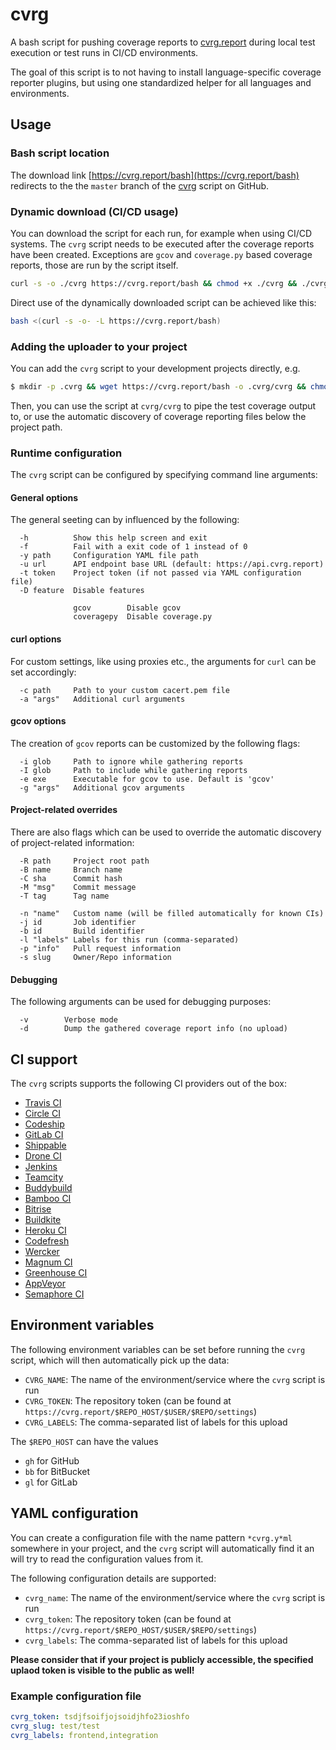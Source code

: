 # cvrg

A bash script for pushing coverage reports to [cvrg.report](https:/cvrg.report/) during local test execution or test runs in CI/CD environments.

The goal of this script is to not having to install language-specific coverage reporter plugins, but using one standardized helper for all languages and environments.

## Usage

### Bash script location

The download link [https://cvrg.report/bash](https://cvrg.report/bash) redirects to the the `master` branch of the [cvrg](https://raw.githubusercontent.com/cvrg-report/cvrg/master/cvrg) script on GitHub. 

### Dynamic download (CI/CD usage)

You can download the script for each run, for example when using CI/CD systems. The `cvrg` script needs to be executed after the coverage reports have been created. Exceptions are `gcov` and `coverage.py` based coverage reports, those are run by the script itself. 

```bash
curl -s -o ./cvrg https://cvrg.report/bash && chmod +x ./cvrg && ./cvrg
```

Direct use of the dynamically downloaded script can be achieved like this: 

```bash
bash <(curl -s -o- -L https://cvrg.report/bash)
```

### Adding the uploader to your project

You can add the `cvrg` script to your development projects directly, e.g. 

```bash
$ mkdir -p .cvrg && wget https://cvrg.report/bash -o .cvrg/cvrg && chmod +x .cvrg/cvrg
```

Then, you can use the script at `cvrg/cvrg` to pipe the test coverage output to, or use the automatic discovery of coverage reporting files below the project path.  

### Runtime configuration

The `cvrg` script can be configured by specifying command line arguments:

#### General options

The general seeting can by influenced by the following:

```text
  -h          Show this help screen and exit
  -f          Fail with a exit code of 1 instead of 0
  -y path     Configuration YAML file path
  -u url      API endpoint base URL (default: https://api.cvrg.report)
  -t token    Project token (if not passed via YAML configuration file)
  -D feature  Disable features
  
              gcov        Disable gcov
              coveragepy  Disable coverage.py
```

#### curl options

For custom settings, like using proxies etc., the arguments for `curl` can be set accordingly:

```text
  -c path     Path to your custom cacert.pem file
  -a "args"   Additional curl arguments
```

#### gcov options

The creation of `gcov` reports can be customized by the following flags:

```text
  -i glob     Path to ignore while gathering reports
  -I glob     Path to include while gathering reports
  -e exe      Executable for gcov to use. Default is 'gcov'
  -g "args"   Additional gcov arguments
```

#### Project-related overrides

There are also flags which can be used to override the automatic discovery of project-related information:

```text
  -R path     Project root path
  -B name     Branch name
  -C sha      Commit hash
  -M "msg"    Commit message
  -T tag      Tag name
  
  -n "name"   Custom name (will be filled automatically for known CIs)
  -j id       Job identifier
  -b id       Build identifier
  -l "labels" Labels for this run (comma-separated)
  -p "info"   Pull request information
  -s slug     Owner/Repo information
```

#### Debugging

The following arguments can be used for debugging purposes:

```text
  -v        Verbose mode
  -d        Dump the gathered coverage report info (no upload)
```

## CI support

The `cvrg` scripts supports the following CI providers out of the box:

* [Travis CI](http://www.travis-ci.org)
* [Circle CI](http://www.circleci.com)
* [Codeship](http://www.codeship.com)
* [GitLab CI](https://about.gitlab.com/gitlab-ci/)
* [Shippable](http://www.shippable.com)
* [Drone CI](https://drone.io/)
* [Jenkins](https://jenkins.io/)
* [Teamcity](https://www.jetbrains.com/teamcity/)
* [Buddybuild](https://www.buddybuild.com/)
* [Bamboo CI](https://www.atlassian.com/software/bamboo)
* [Bitrise](https://www.bitrise.io/)
* [Buildkite](https://buildkite.com/)
* [Heroku CI](https://www.heroku.com/continuous-integration)
* [Codefresh](https://codefresh.io/)
* [Wercker](http://www.wercker.com/)
* [Magnum CI](https://magnum-ci.com/)
* [Greenhouse CI](https://nevercode.io/)
* [AppVeyor](https://www.appveyor.com/)
* [Semaphore CI](https://semaphoreci.com/)

## Environment variables

The following environment variables can be set before running the `cvrg` script, which will then automatically pick up the data:

* `CVRG_NAME`: The name of the environment/service where the `cvrg` script is run
* `CVRG_TOKEN`: The repository token (can be found at `https://cvrg.report/$REPO_HOST/$USER/$REPO/settings`)
* `CVRG_LABELS`: The comma-separated list of labels for this upload

The `$REPO_HOST` can have the values

* `gh` for GitHub
* `bb` for BitBucket
* `gl` for GitLab 

## YAML configuration

You can create a configuration file with the name pattern `*cvrg.y*ml` somewhere in your project, and the `cvrg` script will automatically find it an will try to read the configuration values from it.

The following configuration details are supported:

* `cvrg_name`: The name of the environment/service where the `cvrg` script is run
* `cvrg_token`: The repository token (can be found at `https://cvrg.report/$REPO_HOST/$USER/$REPO/settings`)
* `cvrg_labels`: The comma-separated list of labels for this upload

**Please consider that if your project is publicly accessible, the specified uplaod token is visible to the public as well!**

### Example configuration file

```yaml
cvrg_token: tsdjfsoifjojsoidjhfo23ioshfo
cvrg_slug: test/test
cvrg_labels: frontend,integration
```
